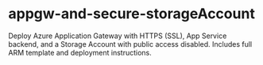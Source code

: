 # appgw-and-secure-storageAccount
Deploy Azure Application Gateway with HTTPS (SSL), App Service backend, and a Storage Account with public access disabled. Includes full ARM template and deployment instructions.
